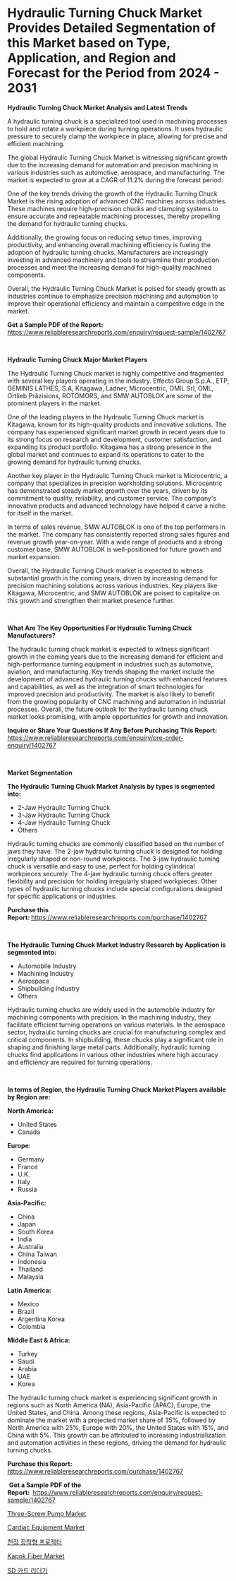 <p><h1>Hydraulic Turning Chuck Market Provides Detailed Segmentation of this Market based on Type, Application, and Region and Forecast for the Period from 2024 - 2031</h1></p><p><strong>Hydraulic Turning Chuck Market Analysis and Latest Trends</strong></p>
<p><p>A hydraulic turning chuck is a specialized tool used in machining processes to hold and rotate a workpiece during turning operations. It uses hydraulic pressure to securely clamp the workpiece in place, allowing for precise and efficient machining.</p><p>The global Hydraulic Turning Chuck Market is witnessing significant growth due to the increasing demand for automation and precision machining in various industries such as automotive, aerospace, and manufacturing. The market is expected to grow at a CAGR of 11.2% during the forecast period.</p><p>One of the key trends driving the growth of the Hydraulic Turning Chuck Market is the rising adoption of advanced CNC machines across industries. These machines require high-precision chucks and clamping systems to ensure accurate and repeatable machining processes, thereby propelling the demand for hydraulic turning chucks.</p><p>Additionally, the growing focus on reducing setup times, improving productivity, and enhancing overall machining efficiency is fueling the adoption of hydraulic turning chucks. Manufacturers are increasingly investing in advanced machinery and tools to streamline their production processes and meet the increasing demand for high-quality machined components.</p><p>Overall, the Hydraulic Turning Chuck Market is poised for steady growth as industries continue to emphasize precision machining and automation to improve their operational efficiency and maintain a competitive edge in the market.</p></p>
<p><strong>Get a Sample PDF of the Report:&nbsp;</strong> <a href="https://www.reliableresearchreports.com/enquiry/request-sample/1402767">https://www.reliableresearchreports.com/enquiry/request-sample/1402767</a></p>
<p>&nbsp;</p>
<p><strong>Hydraulic Turning Chuck Major Market Players</strong></p>
<p><p>The Hydraulic Turning Chuck market is highly competitive and fragmented with several key players operating in the industry. Effecto Group S.p.A., ETP, GEMINIS LATHES, S.A, Kitagawa, Ladner, Microcentric, OMIL Srl, OML, Ortlieb Präzisions, ROTOMORS, and SMW AUTOBLOK are some of the prominent players in the market.</p><p>One of the leading players in the Hydraulic Turning Chuck market is Kitagawa, known for its high-quality products and innovative solutions. The company has experienced significant market growth in recent years due to its strong focus on research and development, customer satisfaction, and expanding its product portfolio. Kitagawa has a strong presence in the global market and continues to expand its operations to cater to the growing demand for hydraulic turning chucks.</p><p>Another key player in the Hydraulic Turning Chuck market is Microcentric, a company that specializes in precision workholding solutions. Microcentric has demonstrated steady market growth over the years, driven by its commitment to quality, reliability, and customer service. The company's innovative products and advanced technology have helped it carve a niche for itself in the market.</p><p>In terms of sales revenue, SMW AUTOBLOK is one of the top performers in the market. The company has consistently reported strong sales figures and revenue growth year-on-year. With a wide range of products and a strong customer base, SMW AUTOBLOK is well-positioned for future growth and market expansion.</p><p>Overall, the Hydraulic Turning Chuck market is expected to witness substantial growth in the coming years, driven by increasing demand for precision machining solutions across various industries. Key players like Kitagawa, Microcentric, and SMW AUTOBLOK are poised to capitalize on this growth and strengthen their market presence further.</p></p>
<p>&nbsp;</p>
<p><strong>What Are The Key Opportunities For Hydraulic Turning Chuck Manufacturers?</strong></p>
<p><p>The hydraulic turning chuck market is expected to witness significant growth in the coming years due to the increasing demand for efficient and high-performance turning equipment in industries such as automotive, aviation, and manufacturing. Key trends shaping the market include the development of advanced hydraulic turning chucks with enhanced features and capabilities, as well as the integration of smart technologies for improved precision and productivity. The market is also likely to benefit from the growing popularity of CNC machining and automation in industrial processes. Overall, the future outlook for the hydraulic turning chuck market looks promising, with ample opportunities for growth and innovation.</p></p>
<p><strong>Inquire or Share Your Questions If Any Before Purchasing This Report:</strong> <a href="https://www.reliableresearchreports.com/enquiry/pre-order-enquiry/1402767">https://www.reliableresearchreports.com/enquiry/pre-order-enquiry/1402767</a></p>
<p>&nbsp;</p>
<p><strong>Market Segmentation</strong></p>
<p><strong>The Hydraulic Turning Chuck Market Analysis by types is segmented into:</strong></p>
<p><ul><li>2-Jaw Hydraulic Turning Chuck</li><li>3-Jaw Hydraulic Turning Chuck</li><li>4-Jaw Hydraulic Turning Chuck</li><li>Others</li></ul></p>
<p><p>Hydraulic turning chucks are commonly classified based on the number of jaws they have. The 2-jaw hydraulic turning chuck is designed for holding irregularly shaped or non-round workpieces. The 3-jaw hydraulic turning chuck is versatile and easy to use, perfect for holding cylindrical workpieces securely. The 4-jaw hydraulic turning chuck offers greater flexibility and precision for holding irregularly shaped workpieces. Other types of hydraulic turning chucks include special configurations designed for specific applications or industries.</p></p>
<p><strong>Purchase this Report:&nbsp;</strong><a href="https://www.reliableresearchreports.com/purchase/1402767">https://www.reliableresearchreports.com/purchase/1402767</a></p>
<p>&nbsp;</p>
<p><strong>The Hydraulic Turning Chuck Market Industry Research by Application is segmented into:</strong></p>
<p><ul><li>Automobile Industry</li><li>Machining Industry</li><li>Aerospace</li><li>Shipbuilding Industry</li><li>Others</li></ul></p>
<p><p>Hydraulic turning chucks are widely used in the automobile industry for machining components with precision. In the machining industry, they facilitate efficient turning operations on various materials. In the aerospace sector, hydraulic turning chucks are crucial for manufacturing complex and critical components. In shipbuilding, these chucks play a significant role in shaping and finishing large metal parts. Additionally, hydraulic turning chucks find applications in various other industries where high accuracy and efficiency are required for turning operations.</p></p>
<p>&nbsp;</p>
<p><strong>In terms of Region, the Hydraulic Turning Chuck Market Players available by Region are:</strong></p>
<p>
    <p> <strong> North America: </strong>
        <ul>
            <li>United States</li>
            <li>Canada</li>
        </ul>
        </p> 
    <p> <strong> Europe: </strong>
        <ul>
            <li>Germany</li>
            <li>France</li>
            <li>U.K.</li>
            <li>Italy</li>
            <li>Russia</li>
        </ul>
        </p> 
    <p> <strong> Asia-Pacific: </strong>
        <ul>
            <li>China</li>
            <li>Japan</li>
            <li>South Korea</li>
            <li>India</li>
            <li>Australia</li>
            <li>China Taiwan</li>
            <li>Indonesia</li>
            <li>Thailand</li>
            <li>Malaysia</li>
        </ul>
        </p> 
    <p> <strong> Latin America: </strong>
        <ul>
            <li>Mexico</li>
            <li>Brazil</li>
            <li>Argentina Korea</li>
            <li>Colombia</li>
        </ul>
        </p> 
    <p> <strong> Middle East & Africa: </strong>
        <ul>
            <li>Turkey</li>
            <li>Saudi</li>
            <li>Arabia</li>
            <li>UAE</li>
            <li>Korea</li>
        </ul>
    </p>
    </p>
<p><p>The hydraulic turning chuck market is experiencing significant growth in regions such as North America (NA), Asia-Pacific (APAC), Europe, the United States, and China. Among these regions, Asia-Pacific is expected to dominate the market with a projected market share of 35%, followed by North America with 25%, Europe with 20%, the United States with 15%, and China with 5%. This growth can be attributed to increasing industrialization and automation activities in these regions, driving the demand for hydraulic turning chucks.</p></p>
<p><strong>Purchase this Report: </strong><a href="https://www.reliableresearchreports.com/purchase/1402767">https://www.reliableresearchreports.com/purchase/1402767</a></p>
<p>&nbsp;<strong>Get a Sample PDF of the Report:&nbsp;&nbsp;</strong><a href="https://www.reliableresearchreports.com/enquiry/request-sample/1402767">https://www.reliableresearchreports.com/enquiry/request-sample/1402767</a></p>
<p><strong></strong></p>
<p><p><a href="https://extreme-scabiosa-c81.notion.site/Three-Screw-Pump-Market-Research-Report-Provides-thorough-Industry-Overview-which-offers-an-In-Dept-1daa36296ed9481c85014e3030dc14f7">Three-Screw Pump Market</a></p><p><a href="https://summer-dogwood-3e9.notion.site/Cardiac-Equipment-Market-Analysis-Examines-its-Scope-on-Growth-Opportunities-and-Forecasted-Trends--a54278118f804b10b3954bece615041e">Cardiac Equipment Market</a></p><p><a href="https://medium.com/@theothessalian/%EC%B2%9C%EC%9E%A5-%EB%B6%80%EC%B0%A9%ED%98%95-%ED%94%84%EB%A1%9C%EC%A0%9D%ED%84%B0-%EC%8B%9C%EC%9E%A5-%EC%84%B1%EA%B3%B5%EC%A0%81%EC%9D%B8-%EB%B9%84%EC%A6%88%EB%8B%88%EC%8A%A4-%EC%A0%84%EB%9E%B5%EC%9D%98-%EC%97%B4%EC%87%A0-2031%EB%85%84%EA%B9%8C%EC%A7%80-%EC%98%88%EC%B8%A1-28e6385309ac">천장 장착형 프로젝터</a></p><p><a href="https://view.publitas.com/reportprime-1/kapok-fiber-market-size-share-trends-analysis-report-by-material-by-type-by-end-user-by-region-and-segment-forecasts-2024-2031/">Kapok Fiber Market</a></p><p><a href="https://medium.com/@theothessalian/sd-%EC%B9%B4%EB%93%9C-%EB%A6%AC%EB%8D%94%EA%B8%B0-%EC%8B%9C%EC%9E%A5-%EA%B7%9C%EB%AA%A8%EB%8A%94-%EA%B8%80%EB%A1%9C%EB%B2%8C-%EC%82%B0%EC%97%85%EC%97%90%EC%84%9C-%EC%B5%9C%EA%B3%A0%EC%9D%98-%EB%A7%88%EC%BC%80%ED%8C%85-%EC%B1%84%EB%84%90%EC%9D%84-%EB%B3%B4%EC%97%AC%EC%A4%8D%EB%8B%88%EB%8B%A4-8370a8cb1761">SD 카드 리더기</a></p></p>